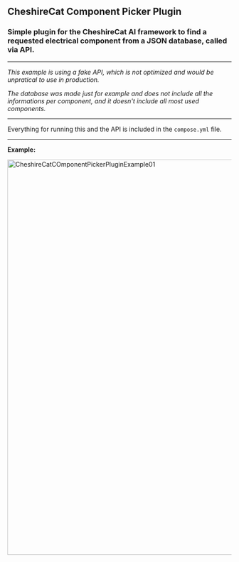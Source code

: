 ## CheshireCat Component Picker Plugin

### Simple plugin for the CheshireCat AI framework to find a requested electrical component from a JSON database, called via API.

---

_This example is using a fake API, which is not optimized and would be unpratical to use in production._

_The database was made just for example and does not include all the informations per component, and it doesn't include all most used components._

---

Everything for running this and the API is included in the `compose.yml` file.

---

**Example:**

<img width="888" alt="CheshireCatCOmponentPickerPluginExample01" src="https://github.com/user-attachments/assets/3b2b924e-8bbb-4fe8-ab34-39d47711a673" />

